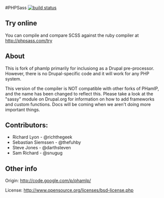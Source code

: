 #PHPSass [![build status](https://secure.travis-ci.org/richthegeek/phpsass.png)](https://secure.travis-ci.org/#!/richthegeek/phpsass)

## Try online
You can compile and compare SCSS against the ruby compiler at <http://phpsass.com/try>

## About
This is fork of phamlp primarily for inclusiong as a Drupal pre-processor.
However, there is no Drupal-specific code and it will work for any PHP system.

This version of the compiler is NOT compatible with other forks of PHamlP, and
the name has been changed to reflect this. Please take a look at the "sassy"
module on Drupal.org for information on how to add frameworks and custom
functions. Docs will be coming when we aren't doing more important things.

## Contributors:
 * Richard Lyon - @richthegeek
 * Sebastian Siemssen - @thefuhby
 * Steve Jones - @darthsteven
 * Sam Richard - @snugug

## Other info
Origin: <http://code.google.com/p/phamlp/>

License: <http://www.opensource.org/licenses/bsd-license.php>

